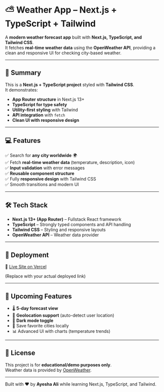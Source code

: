 # ⛅ Weather App – Next.js + TypeScript + Tailwind

A **modern weather forecast app** built with **Next.js, TypeScript, and Tailwind CSS**.  
It fetches **real-time weather data** using the **OpenWeather API**, providing a clean and responsive UI for checking city-based weather.

---

## 📌 Summary

This is a **Next.js + TypeScript project** styled with **Tailwind CSS**.  
It demonstrates:

- **App Router structure** in Next.js 13+  
- **TypeScript for type safety**  
- **Utility-first styling** with Tailwind  
- **API integration** with `fetch`  
- **Clean UI with responsive design**  

---

## 💻 Features

✅ Search for **any city worldwide** 🌍  
✅ Fetch **real-time weather data** (temperature, description, icon)  
✅ **Input validation** with error messages  
✅ **Reusable component structure**  
✅ Fully **responsive design** with Tailwind CSS  
✅ Smooth transitions and modern UI  

---

## 🛠️ Tech Stack

- **Next.js 13+ (App Router)** – Fullstack React framework  
- **TypeScript** – Strongly typed components and API handling  
- **Tailwind CSS** – Styling and responsive layouts  
- **OpenWeather API** – Weather data provider  

---

## 🚀 Deployment

🔗 [Live Site on Vercel](https://your-weather-app.vercel.app/)  

(Replace with your actual deployed link)

---

## 🧩 Upcoming Features

- 🌡️ **5-day forecast view**  
- 📍 **Geolocation support** (auto-detect user location)  
- 🎨 **Dark mode toggle**  
- 💾 Save favorite cities locally  
- 📊 Advanced UI with charts (temperature trends)  

---

## 📝 License

This project is for **educational/demo purposes only**.  
Weather data is provided by [OpenWeather](https://openweathermap.org/).

---

Built with ❤️ by **Ayesha Ali** while learning Next.js, TypeScript, and Tailwind.

